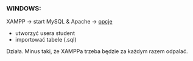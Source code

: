 ### WINDOWS:

XAMPP → start MySQL & Apache → [opcje](http://localhost/phpmyadmin/) 
* utworzyć usera student
* importować tabele (.sql)

Działa. Minus taki, że XAMPPa trzeba będzie za każdym razem odpalać.
